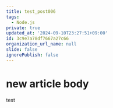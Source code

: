 ```yaml
---
title: test_post006
tags:
  - Node.js
private: true
updated_at: '2024-09-10T23:27:51+09:00'
id: 3c9e7a78df7667a27c66
organization_url_name: null
slide: false
ignorePublish: false
---
```

# new article body
test
